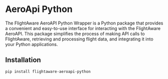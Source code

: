 
# AeroApi Python

The FlightAware AeroAPI Python Wrapper is a Python package that provides a convenient and easy-to-use interface for interacting with the FlightAware AeroAPI. This package simplifies the process of making API calls to FlightAware, retrieving and processing flight data, and integrating it into your Python applications.

## Installation

```bash
pip install flightaware-aeroapi-python
```
    